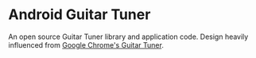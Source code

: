 # Android Guitar Tuner

An open source Guitar Tuner library and application code. Design heavily influenced from [Google Chrome's Guitar Tuner](https://github.com/GoogleChrome/guitar-tuner).
